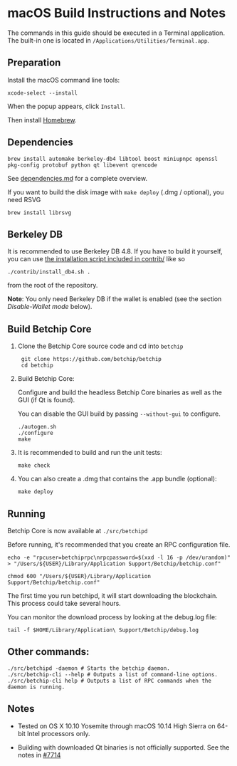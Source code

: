 macOS Build Instructions and Notes
====================================
The commands in this guide should be executed in a Terminal application.
The built-in one is located in `/Applications/Utilities/Terminal.app`.

Preparation
-----------
Install the macOS command line tools:

`xcode-select --install`

When the popup appears, click `Install`.

Then install [Homebrew](https://brew.sh).

Dependencies
----------------------

    brew install automake berkeley-db4 libtool boost miniupnpc openssl pkg-config protobuf python qt libevent qrencode

See [dependencies.md](dependencies.md) for a complete overview.

If you want to build the disk image with `make deploy` (.dmg / optional), you need RSVG

    brew install librsvg

Berkeley DB
-----------
It is recommended to use Berkeley DB 4.8. If you have to build it yourself,
you can use [the installation script included in contrib/](/contrib/install_db4.sh)
like so

```shell
./contrib/install_db4.sh .
```

from the root of the repository.

**Note**: You only need Berkeley DB if the wallet is enabled (see the section *Disable-Wallet mode* below).

Build Betchip Core
------------------------

1. Clone the Betchip Core source code and cd into `betchip`

        git clone https://github.com/betchip/betchip
        cd betchip

2.  Build Betchip Core:

    Configure and build the headless Betchip Core binaries as well as the GUI (if Qt is found).

    You can disable the GUI build by passing `--without-gui` to configure.

        ./autogen.sh
        ./configure
        make

3.  It is recommended to build and run the unit tests:

        make check

4.  You can also create a .dmg that contains the .app bundle (optional):

        make deploy

Running
-------

Betchip Core is now available at `./src/betchipd`

Before running, it's recommended that you create an RPC configuration file.

    echo -e "rpcuser=betchiprpc\nrpcpassword=$(xxd -l 16 -p /dev/urandom)" > "/Users/${USER}/Library/Application Support/Betchip/betchip.conf"

    chmod 600 "/Users/${USER}/Library/Application Support/Betchip/betchip.conf"

The first time you run betchipd, it will start downloading the blockchain. This process could take several hours.

You can monitor the download process by looking at the debug.log file:

    tail -f $HOME/Library/Application\ Support/Betchip/debug.log

Other commands:
-------

    ./src/betchipd -daemon # Starts the betchip daemon.
    ./src/betchip-cli --help # Outputs a list of command-line options.
    ./src/betchip-cli help # Outputs a list of RPC commands when the daemon is running.

Notes
-----

* Tested on OS X 10.10 Yosemite through macOS 10.14 High Sierra on 64-bit Intel processors only.

* Building with downloaded Qt binaries is not officially supported. See the notes in [#7714](https://github.com/betchip/betchip/issues/7714)
